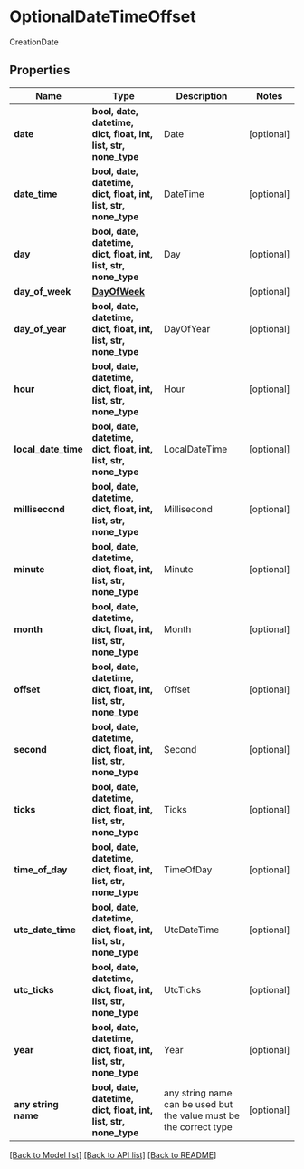 # OptionalDateTimeOffset

CreationDate

## Properties
Name | Type | Description | Notes
------------ | ------------- | ------------- | -------------
**date** | **bool, date, datetime, dict, float, int, list, str, none_type** | Date | [optional] 
**date_time** | **bool, date, datetime, dict, float, int, list, str, none_type** | DateTime | [optional] 
**day** | **bool, date, datetime, dict, float, int, list, str, none_type** | Day | [optional] 
**day_of_week** | [**DayOfWeek**](DayOfWeek.md) |  | [optional] 
**day_of_year** | **bool, date, datetime, dict, float, int, list, str, none_type** | DayOfYear | [optional] 
**hour** | **bool, date, datetime, dict, float, int, list, str, none_type** | Hour | [optional] 
**local_date_time** | **bool, date, datetime, dict, float, int, list, str, none_type** | LocalDateTime | [optional] 
**millisecond** | **bool, date, datetime, dict, float, int, list, str, none_type** | Millisecond | [optional] 
**minute** | **bool, date, datetime, dict, float, int, list, str, none_type** | Minute | [optional] 
**month** | **bool, date, datetime, dict, float, int, list, str, none_type** | Month | [optional] 
**offset** | **bool, date, datetime, dict, float, int, list, str, none_type** | Offset | [optional] 
**second** | **bool, date, datetime, dict, float, int, list, str, none_type** | Second | [optional] 
**ticks** | **bool, date, datetime, dict, float, int, list, str, none_type** | Ticks | [optional] 
**time_of_day** | **bool, date, datetime, dict, float, int, list, str, none_type** | TimeOfDay | [optional] 
**utc_date_time** | **bool, date, datetime, dict, float, int, list, str, none_type** | UtcDateTime | [optional] 
**utc_ticks** | **bool, date, datetime, dict, float, int, list, str, none_type** | UtcTicks | [optional] 
**year** | **bool, date, datetime, dict, float, int, list, str, none_type** | Year | [optional] 
**any string name** | **bool, date, datetime, dict, float, int, list, str, none_type** | any string name can be used but the value must be the correct type | [optional]

[[Back to Model list]](../README.md#documentation-for-models) [[Back to API list]](../README.md#documentation-for-api-endpoints) [[Back to README]](../README.md)


